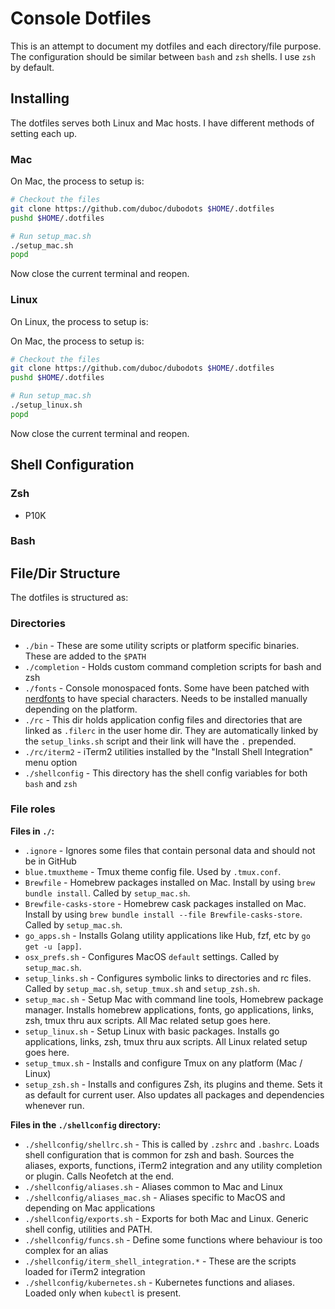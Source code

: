 # Console Dotfiles

This is an attempt to document my dotfiles and each directory/file purpose. The configuration should be similar between `bash` and `zsh` shells. I use `zsh` by default.

## Installing

The dotfiles serves both Linux and Mac hosts. I have different methods of setting each up.

### Mac

On Mac, the process to setup is:

```sh
# Checkout the files
git clone https://github.com/duboc/dubodots $HOME/.dotfiles
pushd $HOME/.dotfiles

# Run setup_mac.sh
./setup_mac.sh
popd
```

Now close the current terminal and reopen.

### Linux

On Linux, the process to setup is:

On Mac, the process to setup is:

```sh
# Checkout the files
git clone https://github.com/duboc/dubodots $HOME/.dotfiles
pushd $HOME/.dotfiles

# Run setup_mac.sh
./setup_linux.sh
popd
```

Now close the current terminal and reopen.

## Shell Configuration

### Zsh

* P10K

### Bash

## File/Dir Structure

The dotfiles is structured as:

### Directories

* `./bin` - These are some utility scripts or platform specific binaries. These are added to the `$PATH`
* `./completion` - Holds custom command completion scripts for bash and zsh
* `./fonts` - Console monospaced fonts. Some have been patched with [nerdfonts](https://github.com/ryanoasis/nerd-fonts) to have special characters. Needs to be installed manually depending on the platform.
* `./rc` - This dir holds application config files and directories that are linked as `.filerc` in the user home dir. They are automatically linked by the `setup_links.sh` script and their link will have the `.` prepended.
* `./rc/iterm2` - iTerm2 utilities installed by the "Install Shell Integration" menu option
* `./shellconfig` - This directory has the shell config variables for both `bash` and `zsh`

### File roles

**Files in `./`:**

* `.ignore` - Ignores some files that contain personal data and should not be in GitHub
* `blue.tmuxtheme` - Tmux theme config file. Used by `.tmux.conf`.
* `Brewfile` - Homebrew packages installed on Mac. Install by using `brew bundle install`. Called by `setup_mac.sh`.
* `Brewfile-casks-store` - Homebrew cask packages installed on Mac. Install by using `brew bundle install --file Brewfile-casks-store`. Called by `setup_mac.sh`.
* `go_apps.sh` - Installs Golang utility applications like Hub, fzf, etc by `go get -u [app]`.
* `osx_prefs.sh` - Configures MacOS `default` settings. Called by `setup_mac.sh`.
* `setup_links.sh` - Configures symbolic links to directories and rc files. Called by `setup_mac.sh`, `setup_tmux.sh` and `setup_zsh.sh`.
* `setup_mac.sh` - Setup Mac with command line tools, Homebrew package manager. Installs homebrew applications, fonts, go applications, links, zsh, tmux thru aux scripts. All Mac related setup goes here.
* `setup_linux.sh` - Setup Linux with basic packages. Installs go applications, links, zsh, tmux thru aux scripts. All Linux related setup goes here.
* `setup_tmux.sh` - Installs and configure Tmux on any platform (Mac / Linux)
* `setup_zsh.sh` - Installs and configures Zsh, its plugins and theme. Sets it as default for current user. Also updates all packages and dependencies whenever run.

**Files in the `./shellconfig` directory:**

* `./shellconfig/shellrc.sh` - This is called by `.zshrc` and `.bashrc`. Loads shell configuration that is common for zsh and bash. Sources the aliases, exports, functions, iTerm2 integration and any utility completion or plugin. Calls Neofetch at the end.
* `./shellconfig/aliases.sh` - Aliases common to Mac and Linux
* `./shellconfig/aliases_mac.sh` - Aliases specific to MacOS and depending on Mac applications
* `./shellconfig/exports.sh` - Exports for both Mac and Linux. Generic shell config, utilities and PATH.
* `./shellconfig/funcs.sh` - Define some functions where behaviour is too complex for an alias
* `./shellconfig/iterm_shell_integration.*` - These are the scripts loaded for iTerm2 integration
* `./shellconfig/kubernetes.sh` - Kubernetes functions and aliases. Loaded only when `kubectl` is present.

